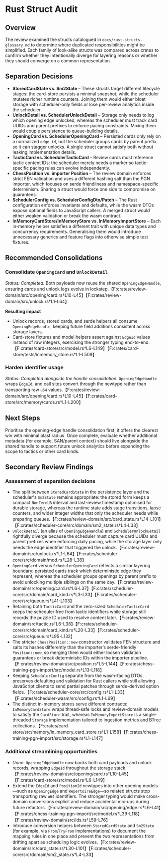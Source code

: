 # Rust Struct Audit

## Overview
The review examined the structs catalogued in `docs/rust-structs-glossary.md` to determine where duplicated responsibilities might be simplified. Each family of look-alike structs was compared across crates to confirm whether they intentionally diverge for layering reasons or whether they should converge on a common representation.

## Separation Decisions
- **StoredCardState vs. Sm2State** – These structs target different lifecycle stages: the card-store persists a minimal snapshot, while the scheduler mutates richer runtime counters. Joining them would either bloat storage with scheduler-only fields or lose per-review analytics inside the scheduler.
- **UnlockDetail vs. SchedulerUnlockDetail** – Storage only needs to log which opening edge unlocked, whereas the scheduler must track card UUIDs and parent prefixes to enforce pacing constraints. Mixing them would couple persistence to queue-building details.
- **OpeningCard vs. SchedulerOpeningCard** – Persisted cards only rely on a normalized `edge_id`, but the scheduler groups cards by parent prefix so it can stagger unlocks. A single struct cannot satisfy both without leaking implementation details.
- **TacticCard vs. SchedulerTacticCard** – Review cards must reference tactic content IDs; the scheduler merely needs a marker so tactic-specific pacing rules can evolve independently.
- **ChessPosition vs. importer Position** – The review domain enforces strict FEN validation and uses a different hashing salt than the PGN importer, which focuses on serde friendliness and namespace-specific determinism. Sharing a struct would force one side to compromise on guarantees.
- **SchedulerConfig vs. SchedulerConfigDto/Patch** – The Rust configuration enforces invariants and defaults, while the wasm DTOs expose optional fields to JavaScript callers. A merged struct would either weaken validation or break the wasm contract.
- **InMemoryCardStore/InMemoryStore vs. InMemoryImportStore** – Each in-memory helper satisfies a different trait with unique data types and concurrency requirements. Generalising them would introduce unnecessary generics and feature flags into otherwise simple test fixtures.

## Recommended Consolidations
### Consolidate `OpeningCard` and `UnlockDetail`
_Status: Completed._ Both payloads now reuse the shared `OpeningEdgeHandle`, ensuring cards and unlock logs evolve in lockstep.【F:crates/review-domain/src/opening/card.rs†L10-L45】【F:crates/review-domain/src/unlock.rs†L1-L64】

**Resulting impact**
- Unlock records, stored cards, and serde helpers all consume `OpeningEdgeHandle`, keeping future field additions consistent across storage layers.
- Card-store fixtures and model helpers assert against `EdgeId` values instead of raw integers, exercising the stronger typing end-to-end.【F:crates/card-store/src/model.rs†L6-L149】【F:crates/card-store/tests/inmemory_store.rs†L1-L509】

### Harden identifier usage
_Status: Completed alongside the handle consolidation._ `OpeningEdgeHandle` wraps `EdgeId`, and call sites convert through the newtype rather than transporting raw `u64` values.【F:crates/review-domain/src/opening/card.rs†L10-L45】【F:crates/card-store/src/memory/cards.rs†L1-L200】

## Next Steps
Prioritise the opening-edge handle consolidation first; it offers the clearest win with minimal blast radius. Once complete, evaluate whether additional metadata (for example, SAN/parent context) should live alongside the shared handle to support future unlock analytics before expanding the scope to tactics or other card kinds.

## Secondary Review Findings

### Assessment of separation decisions
- The split between `StoredCardState` in the persistence layer and the scheduler's `Sm2State` remains appropriate: the stored form keeps a compact `NonZeroU8` interval and last-review timestamp optimised for durable storage, whereas the runtime state adds stage transitions, lapse counters, and wider integer widths that only the scheduler needs while preparing queues.【F:crates/review-domain/src/card_state.rs†L14-L101】【F:crates/scheduler-core/src/domain/sm2_state.rs†L4-L33】
- `UnlockDetail` (an alias of `OpeningEdgeHandle`) and `SchedulerUnlockDetail` rightfully diverge because the scheduler must capture card UUIDs and parent prefixes when enforcing daily pacing, while the storage layer only needs the edge identifier that triggered the unlock.【F:crates/review-domain/src/unlock.rs†L1-L64】【F:crates/scheduler-core/src/domain/mod.rs†L28-L38】
- `OpeningCard` versus `SchedulerOpeningCard` reflects a similar layering boundary: persisted cards track which deterministic edge they represent, whereas the scheduler groups openings by parent prefix to avoid unlocking multiple siblings on the same day.【F:crates/review-domain/src/opening/card.rs†L6-L37】【F:crates/scheduler-core/src/domain/card_kind.rs†L3-L33】【F:crates/scheduler-core/src/queue.rs†L41-L103】
- Retaining both `TacticCard` and the zero-sized `SchedulerTacticCard` keeps the scheduler free from tactic identifiers while storage still records the puzzle ID used to resolve content later.【F:crates/review-domain/src/tactic.rs†L6-L38】【F:crates/scheduler-core/src/domain/card_kind.rs†L20-L33】【F:crates/scheduler-core/src/queue.rs†L95-L132】
- The stricter `ChessPosition::new` constructor validates FEN structure and salts its hashes differently than the importer’s serde-friendly `Position::new`, so merging them would either loosen validation guarantees or break deterministic IDs within the importer pipeline.【F:crates/review-domain/src/position.rs†L5-L144】【F:crates/chess-training-pgn-import/src/model.rs†L13-L118】
- Keeping `SchedulerConfig` separate from the wasm-facing DTOs preserves defaulting and validation for Rust callers while still allowing JavaScript clients to send partial patches through serde-derived option fields.【F:crates/scheduler-core/src/config.rs†L1-L33】【F:crates/scheduler-wasm/src/config.rs†L1-L69】
- The distinct in-memory stores serve different contracts: `InMemoryCardStore` wraps thread-safe locks and review-domain models to satisfy the `CardStore` trait, whereas `InMemoryImportStore` is a single-threaded `Storage` implementation tailored to ingestion metrics and BTree collections.【F:crates/card-store/src/memory/in_memory_card_store.rs†L1-L158】【F:crates/chess-training-pgn-import/src/storage.rs†L1-L147】

### Additional streamlining opportunities
- _Done._ `OpeningEdgeHandle` now backs both card payloads and unlock records, wrapping `EdgeId` throughout the storage stack.【F:crates/review-domain/src/opening/card.rs†L10-L45】【F:crates/card-store/src/model.rs†L6-L149】
- Extend the `EdgeId` and `PositionId` newtypes into other opening models—such as `OpeningEdge` and `RepertoireEdge`—so related structs stop transporting raw `u64` identifiers. The stronger typing would make cross-domain conversions explicit and reduce accidental mix-ups during future refactors.【F:crates/review-domain/src/opening/edge.rs†L6-L41】【F:crates/chess-training-pgn-import/src/model.rs†L39-L118】【F:crates/review-domain/src/ids.rs†L59-L76】
- Introduce conversion helpers between `StoredCardState` and `Sm2State` (for example, via `From`/`TryFrom` implementations) to document the mapping rules in one place and prevent the two representations from drifting apart as scheduling logic evolves.【F:crates/review-domain/src/card_state.rs†L30-L101】【F:crates/scheduler-core/src/domain/sm2_state.rs†L4-L33】

